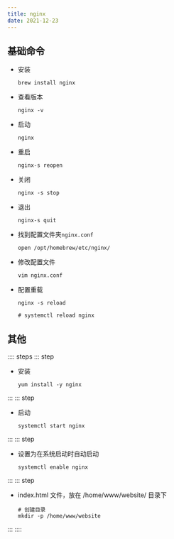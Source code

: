 ```yaml
---
title: nginx
date: 2021-12-23
---
```

## 基础命令
* 安装
  ```shell
  brew install nginx
  ```
* 查看版本
  ```shell
  nginx -v
  ```
* 启动
  ```shell
  nginx
  ```
* 重启
  ```shell
  nginx-s reopen
  ```
* 关闭
  ```shell
  nginx -s stop
  ```
* 退出
  ```shell
  nginx-s quit
  ```
* 找到配置文件夹`nginx.conf`
  ```shell
  open /opt/homebrew/etc/nginx/
  ```
* 修改配置文件
  ```shell
  vim nginx.conf
  ```
* 配置重载
  ```shell
  nginx -s reload

  # systemctl reload nginx
  ```

## 其他
:::: steps
::: step
* 安装
  ```shell
  yum install -y nginx
  ```

:::
::: step
* 启动
  ```shell
  systemctl start nginx
  ```
:::
::: step
* 设置为在系统启动时自动启动
  ```shell
  systemctl enable nginx
  ```
:::
::: step
* index.html 文件，放在 /home/www/website/ 目录下
  ```shell
  # 创建目录
  mkdir -p /home/www/website
  ```
:::
::::